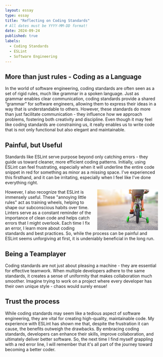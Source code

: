 ```yaml
---
layout: essay
type: essay
title: "Reflecting on Coding Standards"
# All dates must be YYYY-MM-DD format!
date: 2024-09-24
published: true
labels:
  - Coding Standards
  - ESLint
  - Software Engineering
---
```



## More than just rules - Coding as a Language

In the world of software engineering, coding standards are often seen as a set of rigid rules, much like grammar in a spoken language. Just as grammar enables clear communication, coding standards provide a shared “grammar” for software engineers, allowing them to express their ideas in a way that is understandable to others. However, these standards do more than just facilitate communication - they influence how we approach problems, fostering both creativity and discipline. Even though it may feel like coding standards are constraining us, it really enables us to write code that is not only functional but also elegant and maintainable. 


## Painful, but Useful

<style>
img[alt$=">"] {
  float: right;
  width: 200px;
  margin-left: 20px;
}
</style>

Standards like ESLint serve purpose beyond only catching errors - they guide us toward cleaner, more efficient coding patterns. Initially, using ESLint can feel frustrating, especially when it will underline the entire code snippet in red for something as minor as a missing space. I've experienced this firsthand, and it can be irritating, especially when I feel like I've done everything right.  

![Training wheels >](../img/coding-standards/training-wheels.jpg)

However, I also recognize that ESLint is immensely useful. These "annoying little rules" act as training wheels, helping to shape our subconscious habits over time. Linters serve as a constant reminder of the importance of clean code and helps catch errors that I might overlook. Each time I fix an error, I learn more about coding standards and best practices. So, while the process can be painful and ESLint seems unforgiving at first, it is undeniably beneficial in the long run.


## Being a Teamplayer

Coding standards are not just about pleasing a machine - they are essential for effective teamwork. When multiple developers adhere to the same standards, it creates a sense of uniformity that makes collaboration much smoother. Imagine trying to work on a project where every developer has their own unique style - chaos would surely ensue!



## Trust the process

While coding standards may seem like a tedious aspect of software engineering, they are vital for creating high-quality, maintainable code. My experience with ESLint has shown me that, despite the frustration it can cause, the benefits outweigh the drawbacks. By embracing coding standards, developers can enhance their skills, improve collaboration, and ultimately deliver better software. So, the next time I find myself grappling with a red error line, I will remember that it's all part of the journey toward becoming a better coder. 

